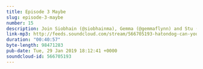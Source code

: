 ```yaml
---
title: Episode 3 Maybe
slug: episode-3-maybe
number: 15
description: Join Siobhain (@siobhainma), Gemma (@gemmaflynn) and Stu (@stuartmcp) for episode 3 where they consider the logistics of an erotic IKEA experience and their Byronic hero Joe’s connection with the colour red.
link-mp3: http://feeds.soundcloud.com/stream/566705193-hatondog-can-you-just-say-ep15-episode-3-maybe.mp3
duration: "00:40:57"
byte-length: 98471283
pub-date: Tue, 29 Jan 2019 18:12:41 +0000
soundcloud-id: 566705193
---
```

